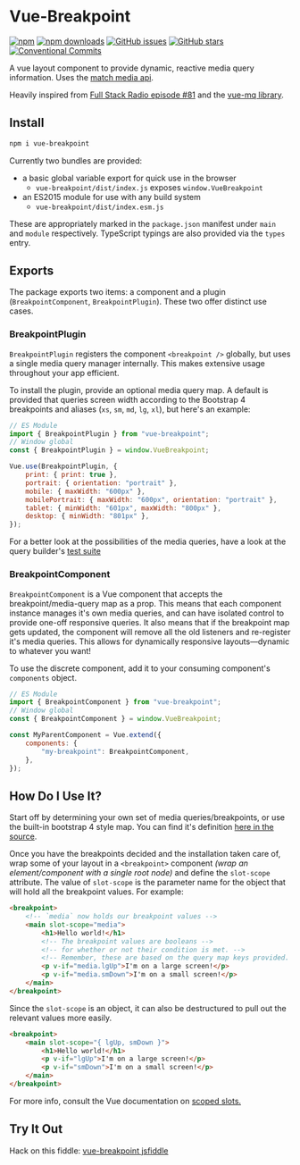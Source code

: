 # Vue-Breakpoint

[![npm](https://img.shields.io/npm/v/vue-breakpoint.svg?style=for-the-badge)](https://img.shields.io/npm/v/vue-breakpoint)
[![npm downloads](https://img.shields.io/npm/dt/vue-breakpoint.svg?style=for-the-badge)](https://www.npmjs.com/package/vue-breakpoint)
[![GitHub issues](https://img.shields.io/github/issues/alexsasharegan/vue-breakpoint.svg?style=for-the-badge)](https://github.com/alexsasharegan/vue-breakpoint/issues)
[![GitHub stars](https://img.shields.io/github/stars/alexsasharegan/vue-breakpoint.svg?style=for-the-badge)](https://github.com/alexsasharegan/vue-breakpoint/stargazers)
[![Conventional Commits](https://img.shields.io/badge/Conventional%20Commits-1.0.0-yellow.svg?style=for-the-badge)](https://conventionalcommits.org)

A vue layout component to provide dynamic, reactive media query information.
Uses the
[match media api](https://developer.mozilla.org/en-US/docs/Web/API/Window/matchMedia).

Heavily inspired from
[Full Stack Radio episode #81](http://www.fullstackradio.com/81) and the
[vue-mq library](https://github.com/AlexandreBonaventure/vue-mq).

## Install

```sh
npm i vue-breakpoint
```

Currently two bundles are provided:

* a basic global variable export for quick use in the browser
  * `vue-breakpoint/dist/index.js` exposes `window.VueBreakpoint`
* an ES2015 module for use with any build system
  * `vue-breakpoint/dist/index.esm.js`

These are appropriately marked in the `package.json` manifest under `main` and
`module` respectively. TypeScript typings are also provided via the `types`
entry.

## Exports

The package exports two items: a component and a plugin (`BreakpointComponent`,
`BreakpointPlugin`). These two offer distinct use cases.

### BreakpointPlugin

`BreakpointPlugin` registers the component `<breakpoint />` globally, but uses a
single media query manager internally. This makes extensive usage throughout
your app efficient.

To install the plugin, provide an optional media query map. A default is
provided that queries screen width according to the Bootstrap 4 breakpoints and
aliases (`xs`, `sm`, `md`, `lg`, `xl`), but here's an example:

```js
// ES Module
import { BreakpointPlugin } from "vue-breakpoint";
// Window global
const { BreakpointPlugin } = window.VueBreakpoint;

Vue.use(BreakpointPlugin, {
	print: { print: true },
	portrait: { orientation: "portrait" },
	mobile: { maxWidth: "600px" },
	mobilePortrait: { maxWidth: "600px", orientation: "portrait" },
	tablet: { minWidth: "601px", maxWidth: "800px" },
	desktop: { minWidth: "801px" },
});
```

For a better look at the possibilities of the media queries, have a look at the
query builder's [test suite](./src/core/toMQS.test.ts)

### BreakpointComponent

`BreakpointComponent` is a Vue component that accepts the breakpoint/media-query
map as a prop. This means that each component instance manages it's own media
queries, and can have isolated control to provide one-off responsive queries. It
also means that if the breakpoint map gets updated, the component will remove
all the old listeners and re-register it's media queries. This allows for
dynamically responsive layouts—dynamic to whatever you want!

To use the discrete component, add it to your consuming component's `components`
object.

```js
// ES Module
import { BreakpointComponent } from "vue-breakpoint";
// Window global
const { BreakpointComponent } = window.VueBreakpoint;

const MyParentComponent = Vue.extend({
	components: {
		"my-breakpoint": BreakpointComponent,
	},
});
```

## How Do I Use It?

Start off by determining your own set of media queries/breakpoints, or use the
built-in bootstrap 4 style map. You can find it's definition
[here in the source](./src/components/breakpoint/mediaQueryMap.ts).

Once you have the breakpoints decided and the installation taken care of, wrap
some of your layout in a `<breakpoint>` component _(wrap an element/component
with a single root node)_ and define the `slot-scope` attribute. The value of
`slot-scope` is the parameter name for the object that will hold all the
breakpoint values. For example:

```html
<breakpoint>
	<!-- `media` now holds our breakpoint values -->
	<main slot-scope="media">
		<h1>Hello world!</h1>
		<!-- The breakpoint values are booleans -->
		<!-- for whether or not their condition is met. -->
		<!-- Remember, these are based on the query map keys provided. -->
		<p v-if="media.lgUp">I'm on a large screen!</p>
		<p v-if="media.smDown">I'm on a small screen!</p>
	</main>
</breakpoint>
```

Since the `slot-scope` is an object, it can also be destructured to pull out the
relevant values more easily.

```html
<breakpoint>
	<main slot-scope="{ lgUp, smDown }">
		<h1>Hello world!</h1>
		<p v-if="lgUp">I'm on a large screen!</p>
		<p v-if="smDown">I'm on a small screen!</p>
	</main>
</breakpoint>
```

For more info, consult the Vue documentation on
[scoped slots.](https://vuejs.org/v2/guide/components.html#Scoped-Slots)

## Try It Out

Hack on this fiddle:
[vue-breakpoint jsfiddle](https://jsfiddle.net/alexsasharegan/wbrnvwca/)
